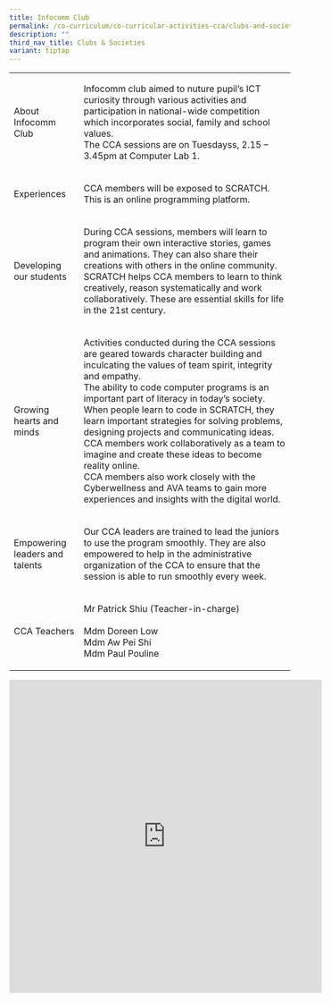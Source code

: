 ```yaml
---
title: Infocomm Club
permalink: /co-curriculum/co-curricular-activities-cca/clubs-and-societies/infocomm-club/
description: ""
third_nav_title: Clubs & Societies
variant: tiptap
---
```

<table>
<tbody>
<tr>
<td rowspan="1" colspan="1">
<p>About Infocomm Club</p>
</td>
<td rowspan="1" colspan="1">
<p>Infocomm club aimed to nuture pupil’s ICT curiosity through various activities
and participation in national-wide competition which incorporates social,
family and school values.
<br>The CCA sessions are on Tuesdayss, 2.15 – 3.45pm at Computer Lab 1.</p>
</td>
</tr>
<tr>
<td rowspan="1" colspan="1">
<p>Experiences</p>
</td>
<td rowspan="1" colspan="1">
<p>CCA members will be exposed to SCRATCH. This is an online programming
platform.</p>
</td>
</tr>
<tr>
<td rowspan="1" colspan="1">
<p>Developing our students</p>
</td>
<td rowspan="1" colspan="1">
<p>During CCA sessions, members will learn to program their own interactive
stories, games and animations. They can also share their creations with
others in the online community. SCRATCH helps CCA members to learn to think
creatively, reason systematically and work collaboratively. These are essential
skills for life in the 21st century.</p>
</td>
</tr>
<tr>
<td rowspan="1" colspan="1">
<p>Growing hearts and minds</p>
</td>
<td rowspan="1" colspan="1">
<p>Activities conducted during the CCA sessions are geared towards character
building and inculcating the values of team spirit, integrity and empathy.
<br>The ability to code computer programs is an important part of literacy
in today’s society. When people learn to code in SCRATCH, they learn important
strategies for solving problems, designing projects and communicating ideas.
CCA members work collaboratively as a team to imagine and create these
ideas to become reality online.
<br>CCA members also work closely with the Cyberwellness and AVA teams to
gain more experiences and insights with the digital world.</p>
</td>
</tr>
<tr>
<td rowspan="1" colspan="1">
<p>Empowering leaders and talents
<br>
</p>
</td>
<td rowspan="1" colspan="1">
<p>Our CCA leaders are trained to lead the juniors to use the program smoothly.
They are also empowered to help in the administrative organization of the
CCA to ensure that the session is able to run smoothly every week.</p>
</td>
</tr>
<tr>
<td rowspan="1" colspan="1">
<p>CCA Teachers</p>
</td>
<td rowspan="1" colspan="1">
<p>Mr Patrick Shiu (Teacher-in-charge)
<br>
<br>Mdm Doreen Low
<br>Mdm Aw Pei Shi
<br>Mdm Paul Pouline</p>
</td>
</tr>
</tbody>
</table>
<div class="iframe-wrapper">
<iframe height="560" width="560" allowfullscreen="true" frameborder="0" src="https://docs.google.com/presentation/d/e/2PACX-1vSm89eswRKxPXQw-luUwEbiS_9grrY_K2Q74Om8TUAHulAWzvKRcWlx5es9sQ1VD_hWVrsBEXOYWK40/embed?start=true&amp;loop=true&amp;delayms=3000"></iframe>
</div>
<p></p>